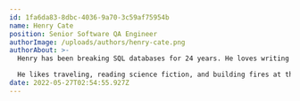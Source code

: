 ```yaml
---
id: 1fa6da83-8dbc-4036-9a70-3c59af75954b
name: Henry Cate
position: Senior Software QA Engineer
authorImage: /uploads/authors/henry-cate.png
authorAbout: >-
  Henry has been breaking SQL databases for 24 years. He loves writing programs to create hordes of random tests and using the tests to expose hundreds of bugs. He has enjoyed his six years at Yellowbrick.<br>

  He likes traveling, reading science fiction, and building fires at the beach. He collects and mails postcards; often on a trip, he’ll mail 50 to 100 postcards to family and friends. He wrote a program to help with Wordle and can now solve the puzzle in ten seconds or less. Henry and his wife are the parents of four children and have fostered twenty children.
date: 2022-05-27T02:54:55.927Z
---
```

